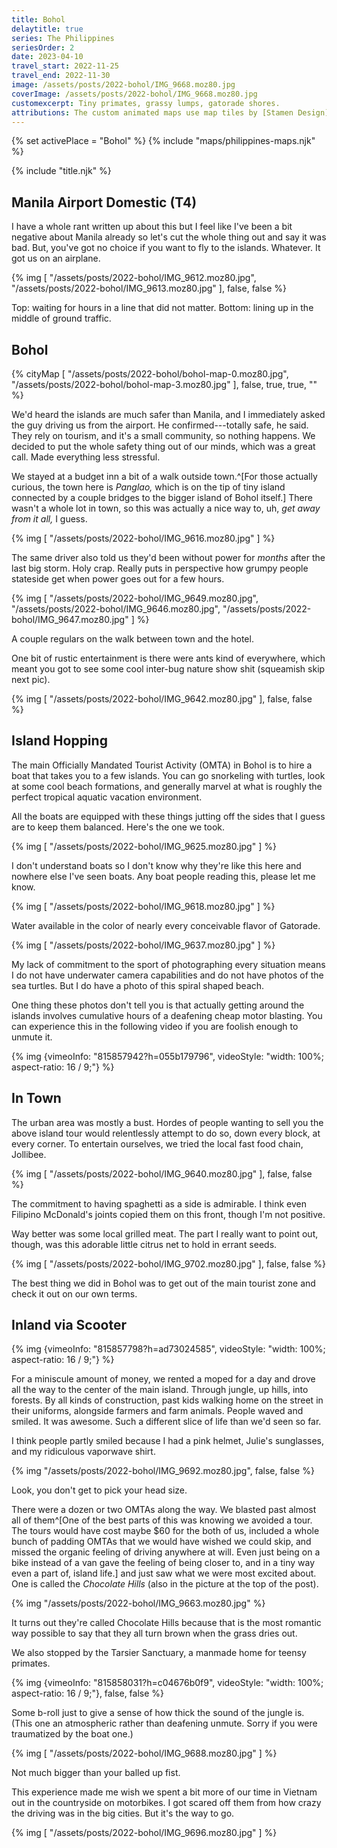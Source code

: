 ```yaml
---
title: Bohol
delaytitle: true
series: The Philippines
seriesOrder: 2
date: 2023-04-10
travel_start: 2022-11-25
travel_end: 2022-11-30
image: /assets/posts/2022-bohol/IMG_9668.moz80.jpg
coverImage: /assets/posts/2022-bohol/IMG_9668.moz80.jpg
customexcerpt: Tiny primates, grassy lumps, gatorade shores.
attributions: The custom animated maps use map tiles by [Stamen Design](http://maps.stamen.com/) (CC BY 3.0). Country outline data from [DataHub](https://datahub.io/core/geo-countries) (PDDL), originally by [Natural Earth](https://www.naturalearthdata.com/) (public domain). Code to make the city maps is based off of [marceloprates/prettymaps](https://github.com/marceloprates/prettymaps/). Data for all maps &copy; OpenStreetMap contributors (ODbL).
---
```


<!-- image graveyard:
"/assets/posts/2022-bohol/IMG_9617.moz80.jpg",
-->

<!-- Video list:
 - [x] bohol-boat   [815857942?h=055b179796]
 - [x] bohol-bike   [815857798?h=ad73024585]
 - [x] bohol-jungle [815858031?h=c04676b0f9]
-->

{% set activePlace = "Bohol" %}
{% include "maps/philippines-maps.njk" %}

{% include "title.njk" %}

## Manila Airport Domestic (T4)

I have a whole rant written up about this but I feel like I've been a bit negative about Manila already so let's cut the whole thing out and say it was bad. But, you've got no choice if you want to fly to the islands. Whatever. It got us on an airplane.

{% img [
    "/assets/posts/2022-bohol/IMG_9612.moz80.jpg",
    "/assets/posts/2022-bohol/IMG_9613.moz80.jpg"
], false, false %}

<p class="figcaption"><span class="b">Top:</span> waiting for hours in a line that did not matter. <span class="b">Bottom:</span> lining up in the middle of ground traffic.</p>

## Bohol

{% cityMap [
    "/assets/posts/2022-bohol/bohol-map-0.moz80.jpg",
    "/assets/posts/2022-bohol/bohol-map-3.moz80.jpg"
], false, true, true, "" %}

We'd heard the islands are much safer than Manila, and I immediately asked the guy driving us from the airport. He confirmed---totally safe, he said. They rely on tourism, and it's a small community, so nothing happens. We decided to put the whole safety thing out of our minds, which was a great call. Made everything less stressful.

We stayed at a budget inn a bit of a walk outside town.^[For those actually curious, the town here is _Panglao,_ which is on the tip of tiny island connected by a couple bridges to the bigger island of Bohol itself.] There wasn't a whole lot in town, so this was actually a nice way to, uh, _get away from it all,_ I guess.

{% img [
    "/assets/posts/2022-bohol/IMG_9616.moz80.jpg"
] %}

The same driver also told us they'd been without power for _months_ after the last big storm. Holy crap. Really puts in perspective how grumpy people stateside get when power goes out for a few hours.

{% img [
    "/assets/posts/2022-bohol/IMG_9649.moz80.jpg",
    "/assets/posts/2022-bohol/IMG_9646.moz80.jpg",
    "/assets/posts/2022-bohol/IMG_9647.moz80.jpg"
] %}

<p class="figcaption">A couple regulars on the walk between town and the hotel.</p>

One bit of rustic entertainment is there were ants kind of everywhere, which meant you got to see some cool inter-bug nature show shit (squeamish skip next pic).

{% img [
    "/assets/posts/2022-bohol/IMG_9642.moz80.jpg"
], false, false %}

## Island Hopping

The main Officially Mandated Tourist Activity (OMTA) in Bohol is to hire a boat that takes you to a few islands. You can go snorkeling with turtles, look at some cool beach formations, and generally marvel at what is roughly the perfect tropical aquatic vacation environment.

All the boats are equipped with these things jutting off the sides that I guess are to keep them balanced. Here's the one we took.

{% img [
    "/assets/posts/2022-bohol/IMG_9625.moz80.jpg"
] %}

<p class="figcaption">I don't understand boats so I don't know why they're like this here and nowhere else I've seen boats. Any boat people reading this, please let me know.</p>

{% img [
    "/assets/posts/2022-bohol/IMG_9618.moz80.jpg"
] %}

<p class="figcaption">Water available in the color of nearly every conceivable flavor of Gatorade.</p>

{% img [
    "/assets/posts/2022-bohol/IMG_9637.moz80.jpg"
] %}

<p class="figcaption">My lack of commitment to the sport of photographing every situation means I do not have underwater camera capabilities and do not have photos of the sea turtles. But I do have a photo of this spiral shaped beach.</p>

One thing these photos don't tell you is that actually getting around the islands involves cumulative hours of a deafening cheap motor blasting. You can experience this in the following video if you are foolish enough to unmute it.

{% img {vimeoInfo: "815857942?h=055b179796", videoStyle: "width: 100%; aspect-ratio: 16 / 9;"} %}

## In Town

The urban area was mostly a bust. Hordes of people wanting to sell you the above island tour would relentlessly attempt to do so, down every block, at every corner. To entertain ourselves, we tried the local fast food chain, Jollibee.

{% img [
    "/assets/posts/2022-bohol/IMG_9640.moz80.jpg"
], false, false %}

<p class="figcaption">The commitment to having spaghetti as a side is admirable. I think even Filipino McDonald's joints copied them on this front, though I'm not positive.</p>

Way better was some local grilled meat. The part I really want to point out, though, was this adorable little citrus net to hold in errant seeds.

{% img [
    "/assets/posts/2022-bohol/IMG_9702.moz80.jpg"
], false, false %}

The best thing we did in Bohol was to get out of the main tourist zone and check it out on our own terms.

## Inland via Scooter

{% img {vimeoInfo: "815857798?h=ad73024585", videoStyle: "width: 100%; aspect-ratio: 16 / 9;"} %}

For a miniscule amount of money, we rented a moped for a day and drove all the way to the center of the main island. Through jungle, up hills, into forests. By all kinds of construction, past kids walking home on the street in their uniforms, alongside farmers and farm animals. People waved and smiled. It was awesome. Such a different slice of life than we'd seen so far.

I think people partly smiled because I had a pink helmet, Julie's sunglasses, and my ridiculous vaporwave shirt.

{% img "/assets/posts/2022-bohol/IMG_9692.moz80.jpg", false, false %}

<p class="figcaption">Look, you don't get to pick your head size.</p>

There were a dozen or two OMTAs along the way. We blasted past almost all of them^[One of the best parts of this was knowing we avoided a tour. The tours would have cost maybe $60 for the both of us, included a whole bunch of padding OMTAs that we would have wished we could skip, and missed the organic feeling of driving anywhere at will. Even just being on a bike instead of a van gave the feeling of being closer to, and in a tiny way even a part of, island life.] and just saw what we were most excited about. One is called the _Chocolate Hills_ (also in the picture at the top of the post).

{% img "/assets/posts/2022-bohol/IMG_9663.moz80.jpg" %}

<p class="figcaption">It turns out they're called Chocolate Hills because that is the most romantic way possible to say that they all turn brown when the grass dries out.</p>

We also stopped by the Tarsier Sanctuary, a manmade home for teensy primates.

{% img {vimeoInfo: "815858031?h=c04676b0f9", videoStyle: "width: 100%; aspect-ratio: 16 / 9;"}, false, false %}

<p class="figcaption">Some b-roll just to give a sense of how thick the sound of the jungle is. (This one an atmospheric rather than deafening unmute. Sorry if you were traumatized by the boat one.)</p>

{% img [
    "/assets/posts/2022-bohol/IMG_9688.moz80.jpg"
] %}

<p class="figcaption">Not much bigger than your balled up fist.</p>

This experience made me wish we spent a bit more of our time in Vietnam out in the countryside on motorbikes. I got scared off them from how crazy the driving was in the big cities. But it's the way to go.

{% img [
    "/assets/posts/2022-bohol/IMG_9696.moz80.jpg"
] %}
